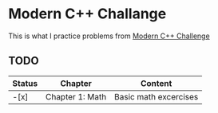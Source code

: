 # Modern C++ Challange 
This is what I practice problems from [Modern C++ Challenge](https://www.amazon.com/Modern-Challenge-programmer-real-world-problems/dp/1788993861)

## TODO

| Status | Chapter | Content |
|-----|--------|--------|
| -[x] | Chapter 1: Math | Basic math excercises |